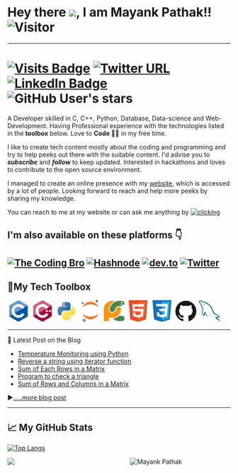 # Hey there <img src="https://raw.githubusercontent.com/MartinHeinz/MartinHeinz/master/wave.gif" width="30px">, I am Mayank Pathak!! ![Visitor](https://visitor-badge.laobi.icu/badge?page_id=mayankpathak4513.repoName)
-------
# [![Visits Badge](https://badges.pufler.dev/visits/mayankpathak4513/mayankpathak4513)](https://www.thecodingbro.xyz) [![Twitter URL](https://img.shields.io/twitter/url?label=Check-out%20my%20twitter%20handle&style=social&url=https%3A%2F%2Ftwitter.com%2Fmayankp4513)](https://twitter.com/mayankp4513) [![LinkedIn Badge](https://img.shields.io/badge/LinkedIn-Profile-informational?style=flat&logo=linkedin&logoColor=white&color=0D76A8)](https://www.linkedin.com/in/mayank-pathak4513/) ![GitHub User's stars](https://img.shields.io/github/stars/mayankpathak4513?affiliations=OWNER&style=social)


A Developer skilled in C, C++, Python, Database, Data-science and Web-Development. Having Professional experience with the technologies listed in the **toolbox** below.
Love to **Code 👨‍💻** in my free time.

I like to create tech content mostly about the coding and programming and try to help peeks out there with the suitable content. I'd advise you to ***subscribe*** and ***follow*** to keep updated. Interested in hackathons and loves to contribute to the open source environment.

I managed to create an online presence with my [website](https://www.thecodingbro.xyz/), which is accessed by a lot of people. Looking forward to reach and help more peeks by sharing my knowledge.

You can reach to me at my website or can ask me anything by [![clicking](https://img.shields.io/badge/-Clicking%20here-f67938)](https://www.thecodingbro.xyz/p/contact-us.html)

## I'm also available on these platforms 👇
[![The Coding Bro](https://img.shields.io/badge/-The%20Coding%20Bro-f67938)](https://www.thecodingbro.xyz/)
[![Hashnode](https://img.shields.io/badge/Hashnode-Profile-informational?style=flat&logo=hashnode&logoColor=2962ff&color=2962FF)](https://hashnode.com/@mayankpathak)
[![dev.to](https://img.shields.io/badge/dev.to-Profile-informational?style=flat&logo=DEV.to&logoColor=000&color=000)](https://dev.to/mayankpathak)
[![Twitter](https://img.shields.io/badge/Twitter-Profile-informational?style=flat&logo=twitter&logoColor=1DA1F2&color=1DA1F2)](https://twitter.com/mayankp4513)
-------
## 🧰My Tech Toolbox

<img src="https://github.com/devicons/devicon/blob/master/icons/c/c-original.svg" alt="C logo" width="50" height="50" />  <img src= "https://github.com/devicons/devicon/blob/master/icons/cplusplus/cplusplus-original.svg" alt="C++ logo" width="50" height="50" />  <img src="https://github.com/devicons/devicon/blob/master/icons/python/python-original.svg" alt="Python logo" width="50" height="50" />  <img src="https://github.com/devicons/devicon/blob/master/icons/jupyter/jupyter-original.svg" alt="Jupyter logo" width="50" height="50" />  <img src="https://github.com/devicons/devicon/blob/master/icons/pycharm/pycharm-original.svg" alt="Pycharm logo" width="50" height="50" />  <img src="https://github.com/devicons/devicon/blob/master/icons/html5/html5-original.svg" alt="HTML logo" width="50" height="50" />  <img src="https://github.com/devicons/devicon/blob/master/icons/css3/css3-original.svg" alt="CSS logo" width="50" height="50" />  <img src="https://github.com/devicons/devicon/blob/master/icons/github/github-original.svg" alt="Github logo" width="50" height="50" />  <img src="https://github.com/devicons/devicon/blob/master/icons/mysql/mysql-original.svg" alt="Mysql logo" width="50" height="50" />

-------

📘 Latest Post on the Blog
<!-- BLOG-POST-LIST:START-->
- [Temperature Monitoring using Python](http://feedproxy.google.com/~r/thecodingbro/~3/DurlywPhcQI/temperature-monitoring-using-python.html)
- [Reverse a string using iterator function](http://feedproxy.google.com/~r/thecodingbro/~3/ZeR-iDmPbGw/reverse-a-string-using-iterator-function.html)
- [Sum of Each Rows in a Matrix](http://feedproxy.google.com/~r/thecodingbro/~3/6Cn84qbJltw/sum-of-each-rows-in-a-matrix.html)
- [Program to check a triangle](http://feedproxy.google.com/~r/thecodingbro/~3/AdGolTTn964/program-to-check-a-triangle.html)
- [Sum of Rows and Columns in a Matrix](http://feedproxy.google.com/~r/thecodingbro/~3/TWR4bf7BFMU/sum-of-rows-and-columns-in-a-matrix.html)
<!-- BLOG-POST-LIST:END-->


▶[.....more blog post](https://www.thecodingbro.xyz/)

-------
## &#x1f4c8; My GitHub Stats

[![Top Langs](https://github-readme-stats.vercel.app/api/top-langs/?username=mayankpathak4513&hide=java&theme=radical)](https://github.com/anuraghazra/github-readme-stats)

<img src="https://github-readme-stats.vercel.app/api?username=mayankpathak4513&show_icons=true&theme=gotham" alt="Mayank Pathak" width="45%" align="right"/>
<img  src="https://github-readme-streak-stats.herokuapp.com/?user=mayankpathak4513&theme=dark" width="48%" >

<!--
**mayankpathak4513/mayankpathak4513** is a ✨ _special_ ✨ repository because its `README.md` (this file) appears on your GitHub profile.

Here are some ideas to get you started:

- 🔭 I’m currently working on ...
- 🌱 I’m currently learning ...
- 👯 I’m looking to collaborate on ...
- 🤔 I’m looking for help with ...
- 💬 Ask me about ...
- 📫 How to reach me: ...
- 😄 Pronouns: ...
- ⚡ Fun fact: ...
-->
